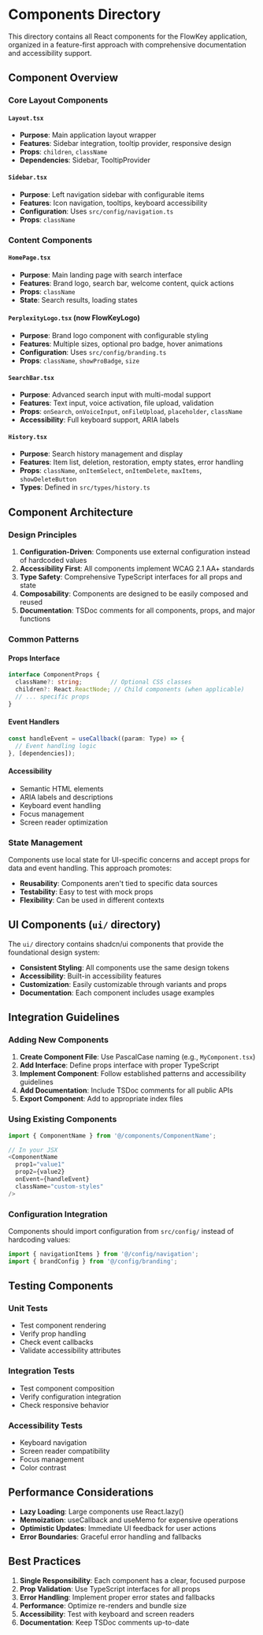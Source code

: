 # Components Directory

This directory contains all React components for the FlowKey application, organized in a feature-first approach with comprehensive documentation and accessibility support.

## Component Overview

### Core Layout Components

#### `Layout.tsx`
- **Purpose**: Main application layout wrapper
- **Features**: Sidebar integration, tooltip provider, responsive design
- **Props**: `children`, `className`
- **Dependencies**: Sidebar, TooltipProvider

#### `Sidebar.tsx`
- **Purpose**: Left navigation sidebar with configurable items
- **Features**: Icon navigation, tooltips, keyboard accessibility
- **Configuration**: Uses `src/config/navigation.ts`
- **Props**: `className`

### Content Components

#### `HomePage.tsx`
- **Purpose**: Main landing page with search interface
- **Features**: Brand logo, search bar, welcome content, quick actions
- **Props**: `className`
- **State**: Search results, loading states

#### `PerplexityLogo.tsx` (now FlowKeyLogo)
- **Purpose**: Brand logo component with configurable styling
- **Features**: Multiple sizes, optional pro badge, hover animations
- **Configuration**: Uses `src/config/branding.ts`
- **Props**: `className`, `showProBadge`, `size`

#### `SearchBar.tsx`
- **Purpose**: Advanced search input with multi-modal support
- **Features**: Text input, voice activation, file upload, validation
- **Props**: `onSearch`, `onVoiceInput`, `onFileUpload`, `placeholder`, `className`
- **Accessibility**: Full keyboard support, ARIA labels

#### `History.tsx`
- **Purpose**: Search history management and display
- **Features**: Item list, deletion, restoration, empty states, error handling
- **Props**: `className`, `onItemSelect`, `onItemDelete`, `maxItems`, `showDeleteButton`
- **Types**: Defined in `src/types/history.ts`

## Component Architecture

### Design Principles

1. **Configuration-Driven**: Components use external configuration instead of hardcoded values
2. **Accessibility First**: All components implement WCAG 2.1 AA+ standards
3. **Type Safety**: Comprehensive TypeScript interfaces for all props and state
4. **Composability**: Components are designed to be easily composed and reused
5. **Documentation**: TSDoc comments for all components, props, and major functions

### Common Patterns

#### Props Interface
```typescript
interface ComponentProps {
  className?: string;        // Optional CSS classes
  children?: React.ReactNode; // Child components (when applicable)
  // ... specific props
}
```

#### Event Handlers
```typescript
const handleEvent = useCallback((param: Type) => {
  // Event handling logic
}, [dependencies]);
```

#### Accessibility
- Semantic HTML elements
- ARIA labels and descriptions  
- Keyboard event handling
- Focus management
- Screen reader optimization

### State Management

Components use local state for UI-specific concerns and accept props for data and event handling. This approach promotes:

- **Reusability**: Components aren't tied to specific data sources
- **Testability**: Easy to test with mock props
- **Flexibility**: Can be used in different contexts

## UI Components (`ui/` directory)

The `ui/` directory contains shadcn/ui components that provide the foundational design system:

- **Consistent Styling**: All components use the same design tokens
- **Accessibility**: Built-in accessibility features
- **Customization**: Easily customizable through variants and props
- **Documentation**: Each component includes usage examples

## Integration Guidelines

### Adding New Components

1. **Create Component File**: Use PascalCase naming (e.g., `MyComponent.tsx`)
2. **Add Interface**: Define props interface with proper TypeScript
3. **Implement Component**: Follow established patterns and accessibility guidelines
4. **Add Documentation**: Include TSDoc comments for all public APIs
5. **Export Component**: Add to appropriate index files

### Using Existing Components

```typescript
import { ComponentName } from '@/components/ComponentName';

// In your JSX
<ComponentName 
  prop1="value1"
  prop2={value2}
  onEvent={handleEvent}
  className="custom-styles"
/>
```

### Configuration Integration

Components should import configuration from `src/config/` instead of hardcoding values:

```typescript
import { navigationItems } from '@/config/navigation';
import { brandConfig } from '@/config/branding';
```

## Testing Components

### Unit Tests
- Test component rendering
- Verify prop handling
- Check event callbacks
- Validate accessibility attributes

### Integration Tests  
- Test component composition
- Verify configuration integration
- Check responsive behavior

### Accessibility Tests
- Keyboard navigation
- Screen reader compatibility
- Focus management
- Color contrast

## Performance Considerations

- **Lazy Loading**: Large components use React.lazy()
- **Memoization**: useCallback and useMemo for expensive operations
- **Optimistic Updates**: Immediate UI feedback for user actions
- **Error Boundaries**: Graceful error handling and fallbacks

## Best Practices

1. **Single Responsibility**: Each component has a clear, focused purpose
2. **Prop Validation**: Use TypeScript interfaces for all props
3. **Error Handling**: Implement proper error states and fallbacks
4. **Performance**: Optimize re-renders and bundle size
5. **Accessibility**: Test with keyboard and screen readers
6. **Documentation**: Keep TSDoc comments up-to-date